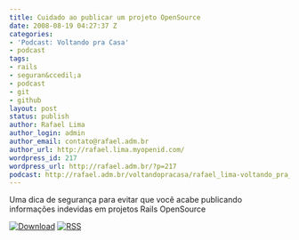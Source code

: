 ```yaml
---
title: Cuidado ao publicar um projeto OpenSource
date: 2008-08-19 04:27:37 Z
categories:
- 'Podcast: Voltando pra Casa'
- podcast
tags:
- rails
- seguran&ccedil;a
- podcast
- git
- github
layout: post
status: publish
author: Rafael Lima
author_login: admin
author_email: contato@rafael.adm.br
author_url: http://rafael.lima.myopenid.com/
wordpress_id: 217
wordpress_url: http://rafael.adm.br/?p=217
podcast: http://rafael.adm.br/voltandopracasa/rafael_lima-voltando_pra_casa-0004.mp3
---
```


Uma dica de seguran&ccedil;a para evitar que voc&ecirc; acabe publicando informa&ccedil;&otilde;es indevidas em projetos Rails OpenSource

<a class="noborder" href="http://rafael.adm.br/voltandopracasa/rafael_lima-voltando_pra_casa-0004.mp3" title="Download"><img src="http://rafael.adm.br/wp-content/themes/rafael_lima-rockinblue/images/download_green.gif" border="0" alt="Download" /></a> <a class="noborder" href="http://feeds.feedburner.com/rafael_lima_podcast" title="RSS"><img src="http://rafael.adm.br/wp-content/themes/rafael_lima-rockinblue/images/icn-feed-16x16.png" border="0" alt="RSS" /></a>

